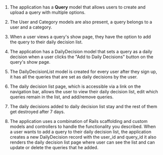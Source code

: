 1. The application has a **Query** model that allows users to create and upload a query with multiple options.

2. The User and Category models are also present, a query belongs to a user and a category.

3. When a user views a query's show page, they have the option to add the query to their daily decision list.

4. The application has a DailyDecision model that sets a query as a daily decision when a user clicks the "Add to Daily Decisions" button on the query's show page.

5. The DailyDecisionList model is created for every user after they sign up, it has all the queries that are set as daily decisions by the user.

6. The daily decision list page, which is accessible via a link on the navigation bar, allows the user to view their daily decision list, edit which queries remain in the list, and add/remove queries.

7. The daily decisions added to daily decision list stay and the rest of them get destroyed after 7 days.

8. The application uses a combination of Rails scaffolding and custom models and controllers to handle the functionality you described. When a user wants to add a query to their daily decision list, the application creates a new DailyDecision record with the user_id and query_id it also renders the daily decision list page where user can see the list and can update or delete the queries that he added.
